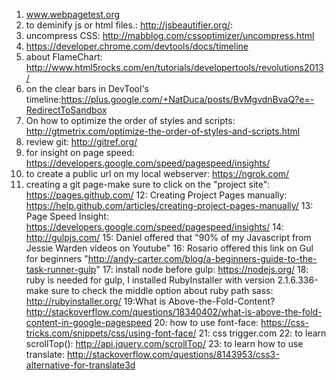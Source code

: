 
1. www.webpagetest.org
2. to deminify js or html files.: http://jsbeautifier.org/:
3. uncompress CSS: http://mabblog.com/cssoptimizer/uncompress.html
4. https://developer.chrome.com/devtools/docs/timeline
5. about FlameChart: http://www.html5rocks.com/en/tutorials/developertools/revolutions2013/
6. on the clear bars in DevTool's timeline:https://plus.google.com/+NatDuca/posts/BvMgvdnBvaQ?e=-RedirectToSandbox
7. On how to optimize the order of styles and scripts: http://gtmetrix.com/optimize-the-order-of-styles-and-scripts.html
8. review git: http://gitref.org/
9. for insight on page speed: https://developers.google.com/speed/pagespeed/insights/
10. to create a public url on my local webserver: https://ngrok.com/
11. creating a git page-make sure to click on the "project site": https://pages.github.com/
12: Creating Project Pages manually: https://help.github.com/articles/creating-project-pages-manually/
13: Page Speed Insight: https://developers.google.com/speed/pagespeed/insights/
14: http://gulpjs.com/
15: Daniel offered that "90% of my Javascript from Jessie Warden videos on Youtube"
16: Rosario offered this link on Gul for beginners "http://andy-carter.com/blog/a-beginners-guide-to-the-task-runner-gulp"
17: install node before gulp: https://nodejs.org/
18: ruby is needed for gulp, I installed RubyInstaller with version 2.1.6.336-make sure to check the middle option about ruby path sass: http://rubyinstaller.org/
19:What is Above-the-Fold-Content? http://stackoverflow.com/questions/18340402/what-is-above-the-fold-content-in-google-pagespeed
20: how to use font-face: https://css-tricks.com/snippets/css/using-font-face/
21: css trigger.com
22: to learn scrollTop(): http://api.jquery.com/scrollTop/
23: to learn how to use translate: http://stackoverflow.com/questions/8143953/css3-alternative-for-translate3d